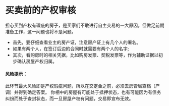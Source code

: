 # 买卖前的产权审核

担心买到产权有瑕疵的房子，是买家们不敢进行自主交易的一大原因。但做足前期准备工作，这一问题也将不是问题。

- 首先，要仔细查看业主的房产证，注意房产证上有几个人的署名。
- 如果有两个人，在签订后边的合同时就需要有两个人的名字; 
- 其次，看购房时的相关凭据，比如购房发票、契税发票等，作为辅助证据以初步确认房屋产权归属。

#### 风险提示：

此环节最大风险即是产权瑕疵问题，所以在交定金之前，必须去房管局查档（产调）并得到确定答案。
你相中的房屋有可能处于抵押状态，也有可能因为有债务纠纷而处于查封状态，而一旦房屋产权有问题，交易即宣布无效。
